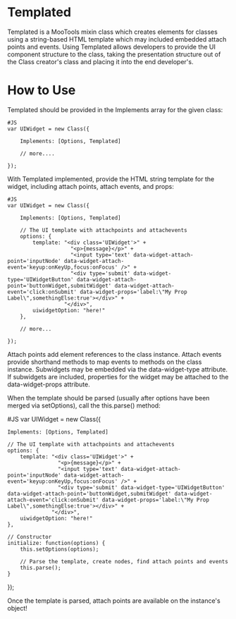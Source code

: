 Templated
=========

Templated is a MooTools mixin class which creates elements for classes using a string-based HTML template which may included embedded attach points and events.  Using Templated allows developers to provide the UI component structure to the class, taking the presentation structure out of the Class creator's class and placing it into the end developer's.


How to Use
=========

Templated should be provided in the Implements array for the given class:

	#JS
	var UIWidget = new Class({
		
		Implements: [Options, Templated]
		
		// more....
		
	});
	
With Templated implemented, provide the HTML string template for the widget, including attach points, attach events, and props:

	#JS
	var UIWidget = new Class({
		
		Implements: [Options, Templated]
		
		// The UI template with attachpoints and attachevents
		options: {
			template: "<div class='UIWidget'>" + 
						"<p>{message}</p>" +
						"<input type='text' data-widget-attach-point='inputNode' data-widget-attach-event='keyup:onKeyUp,focus:onFocus' />" + 
						"<div type='submit' data-widget-type='UIWidgetButton' data-widget-attach-point='buttonWidget,submitWidget' data-widget-attach-event='click:onSubmit' data-widget-props='label:\"My Prop Label\",somethingElse:true'></div>" + 
					  "</div>",
			uiwidgetOption: "here!"
		},
		
		// more...
		
	});
	
Attach points add element references to the class instance.  Attach events provide shorthand methods to map events to methods on the class instance.  Subwidgets may be embedded via the data-widget-type attribute.  If subwidgets are included, properties for the widget may be attached to the data-widget-props attribute.

When the template should be parsed (usually after options have been merged via setOptions), call the this.parse() method:

#JS
var UIWidget = new Class({
	
	Implements: [Options, Templated]
	
	// The UI template with attachpoints and attachevents
	options: {
		template: "<div class='UIWidget'>" + 
					"<p>{message}</p>" +
					"<input type='text' data-widget-attach-point='inputNode' data-widget-attach-event='keyup:onKeyUp,focus:onFocus' />" + 
					"<div type='submit' data-widget-type='UIWidgetButton' data-widget-attach-point='buttonWidget,submitWidget' data-widget-attach-event='click:onSubmit' data-widget-props='label:\"My Prop Label\",somethingElse:true'></div>" + 
				  "</div>",
		uiwidgetOption: "here!"
	},
	
	// Constructor
	initialize: function(options) {
		this.setOptions(options);
		
		// Parse the template, create nodes, find attach points and events
		this.parse();
	}
	
});

Once the template is parsed, attach points are available on the instance's object!